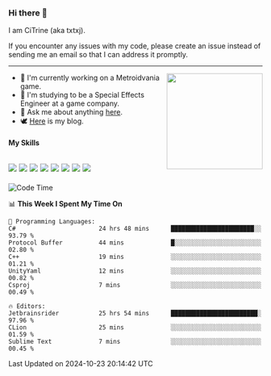 ### Hi there 👋

I am CiTrine (aka txtxj).

If you encounter any issues with my code, please create an issue instead of sending me an email so that I can address it promptly.

---

<img align="right" height="190" src="http://github-profile-summary-cards.vercel.app/api/cards/stats?username=txtxj&theme=vue">

- 🌱 I'm currently working on a Metroidvania game.
- 📖 I'm studying to be a Special Effects Engineer at a game company.
- 💬 Ask me about anything [here](https://github.com/txtxj/txtxj/issues).
- 🕊️ [Here](https://txtxj.top) is my blog.

#### My Skills

![](https://img.shields.io/badge/Unity-000000?logo=unity&logoColor=fff)
![](https://img.shields.io/badge/C%23-239120?logo=csharp&logoColor=fff)
![](https://img.shields.io/badge/Python-3e74a2?logo=python&logoColor=fff)
![](https://img.shields.io/badge/C++-65318e?logo=cplusplus&logoColor=fff)
![](https://img.shields.io/badge/C-5654a2?logo=c&logoColor=fff)
![](https://img.shields.io/badge/Vue-4FC08D?logo=vuedotjs&logoColor=fff)
![](https://img.shields.io/badge/Blender-f5792a?logo=blender&logoColor=fff)
![](https://img.shields.io/badge/MS%20SQL-cc2927?logo=microsoftsqlserver&logoColor=fff)
---

<!--START_SECTION:waka-->
![Code Time](http://img.shields.io/badge/Code%20Time-2%2C154%20hrs%201%20min-blue)

📊 **This Week I Spent My Time On** 

```text
💬 Programming Languages: 
C#                       24 hrs 48 mins      ███████████████████████░░   93.79 % 
Protocol Buffer          44 mins             █░░░░░░░░░░░░░░░░░░░░░░░░   02.80 % 
C++                      19 mins             ░░░░░░░░░░░░░░░░░░░░░░░░░   01.21 % 
UnityYaml                12 mins             ░░░░░░░░░░░░░░░░░░░░░░░░░   00.82 % 
Csproj                   7 mins              ░░░░░░░░░░░░░░░░░░░░░░░░░   00.49 % 

🔥 Editors: 
Jetbrainsrider           25 hrs 54 mins      ████████████████████████░   97.96 % 
CLion                    25 mins             ░░░░░░░░░░░░░░░░░░░░░░░░░   01.59 % 
Sublime Text             7 mins              ░░░░░░░░░░░░░░░░░░░░░░░░░   00.45 % 
```


 Last Updated on 2024-10-23 20:14:42 UTC
<!--END_SECTION:waka-->
